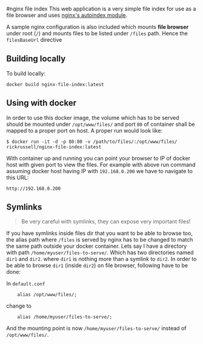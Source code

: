#nginx file index
This web application is a very simple file index for use as a file browser and uses [nginx's autoindex module](http://nginx.org/en/docs/http/ngx_http_autoindex_module.html).

A sample nginx configuration is also included which mounts **file browser** under root (`/`) and mounts files to be listed under `/files` path. Hence the `filesBaseUrl` directive

## Building locally

To build locally:

```
docker build nginx-file-index:latest
```


## Using with docker

In order to use this docker image, the volume which has to be served should
be mounted under `/opt/www/files/` and port `80` of container shall be mapped
to a proper port on host. A proper run would look like:

```
$ docker run -it -d -p 80:80 -v /path/to/files/:/opt/www/files/ rickrussell/nginx-file-index:latest
```

With container up and running you can point your browser to IP of docker host with given port to view the files. For example with above run command assuming docker host having IP with `192.168.0.200` we have to navigate to this URL:

`http://192.168.0.200`


## Symlinks

> Be very careful with symlinks, they can expose very important files!

If you have symlinks inside files dir that you want to be able to browse too, the alias path where `/files` is served by nginx has to be changed to match the same path outside your docker container. Lets say I have a directory with path `/home/myuser/files-to-serve/`. Which has two directories named `dir1` and `dir2`. where `dir1` is nothing more than a symlink to `dir2`. In order to be able to browse `dir1` (inside `dir2`) on file browser, following have to be done:

In `default.conf`
```
    alias /opt/www/files/;
```

change to
```
    alias /home/myuser/files-to-serve/;
```

And the mounting point is now `/home/myuser/files-to-serve/` instead of `/opt/www/files/`.
